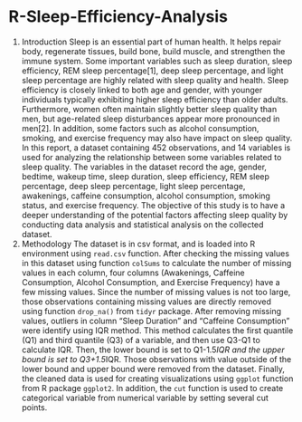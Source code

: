 # R-Sleep-Efficiency-Analysis

1. Introduction
Sleep is an essential part of human health. It helps repair body, regenerate tissues, build bone, build muscle, and strengthen the immune system. Some important variables such as sleep duration, sleep efficiency, REM sleep percentage[1], deep sleep percentage, and light sleep percentage are highly related with sleep quality and health. Sleep efficiency is closely linked to both age and gender, with younger individuals typically exhibiting higher sleep efficiency than older adults. Furthermore, women often maintain slightly better sleep quality than men, but age-related sleep disturbances appear more pronounced in men[2]​. In addition, some factors such as alcohol consumption, smoking, and exercise frequency may also have impact on sleep quality.
In this report, a dataset containing 452 observations, and 14 variables is used for analyzing the relationship between some variables related to sleep quality. The variables in the dataset record the age, gender, bedtime, wakeup time, sleep duration, sleep efficiency, REM sleep percentage, deep sleep percentage, light sleep percentage, awakenings, caffeine consumption, alcohol consumption, smoking status, and exercise frequency.
The objective of this study is to have a deeper understanding of the potential factors affecting sleep quality by conducting data analysis and statistical analysis on the collected dataset.
2. Methodology
The dataset is in csv format, and is loaded into R environment using `read.csv` function. After checking the missing values in this dataset using function `colSums` to calculate the number of missing values in each column, four columns (Awakenings, Caffeine Consumption, Alcohol Consumption, and Exercise Frequency) have a few missing values. Since the number of missing values is not too large, those observations containing missing values are directly removed using function `drop_na()` from `tidyr` package. After removing missing values, outliers in column “Sleep Duration” and “Caffeine Consumption” were identify using IQR method. This method calculates the first quantile (Q1) and third quantile (Q3) of a variable, and then use Q3-Q1 to calculate IQR. Then, the lower bound is set to Q1-1.5*IQR and the upper bound is set to Q3+1.5*IQR. Those observations with value outside of the lower bound and upper bound were removed from the dataset. Finally, the cleaned data is used for creating visualizations using `ggplot` function from R package `ggplot2`. In addition, the `cut` function is used to create categorical variable from numerical variable by setting several cut points.
